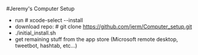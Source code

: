 #Jeremy's Computer Setup

* run  # xcode-select --install
* download repo: # git clone https://github.com/jerm/Computer_setup.git
* ./initial_install.sh
* get remaining stuff from the app store (Microsoft remote desktop, tweetbot,  hashtab, etc...)


